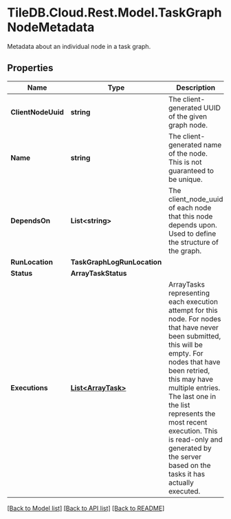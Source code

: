 # TileDB.Cloud.Rest.Model.TaskGraphNodeMetadata
Metadata about an individual node in a task graph.

## Properties

Name | Type | Description | Notes
------------ | ------------- | ------------- | -------------
**ClientNodeUuid** | **string** | The client-generated UUID of the given graph node. | [optional] 
**Name** | **string** | The client-generated name of the node. This is not guaranteed to be unique.  | [optional] 
**DependsOn** | **List&lt;string&gt;** | The client_node_uuid of each node that this node depends upon. Used to define the structure of the graph.  | [optional] 
**RunLocation** | **TaskGraphLogRunLocation** |  | [optional] 
**Status** | **ArrayTaskStatus** |  | [optional] 
**Executions** | [**List&lt;ArrayTask&gt;**](ArrayTask.md) | ArrayTasks representing each execution attempt for this node. For nodes that have never been submitted, this will be empty. For nodes that have been retried, this may have multiple entries. The last one in the list represents the most recent execution. This is read-only and generated by the server based on the tasks it has actually executed.  | [optional] [readonly] 

[[Back to Model list]](../README.md#documentation-for-models) [[Back to API list]](../README.md#documentation-for-api-endpoints) [[Back to README]](../README.md)

